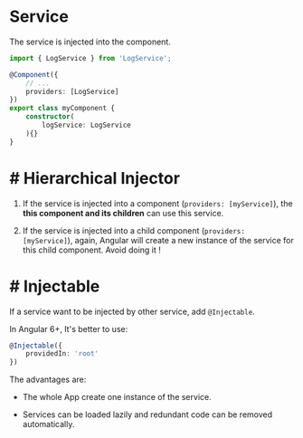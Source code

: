 #  Service

The service is injected into the component.

```typescript
import { LogService } from 'LogService';

@Component({
    // ...
    providers: [LogService]
})
export class myComponent {
    constructor(
        logService: LogService
    ){}
}
```

# #  Hierarchical Injector

1. If the service is injected into a component (`providers: [myService]`), the **this component and its children** can use this service.

2. If the service is injected into a child component (`providers: [myService]`), again, Angular will create a new instance of the service for this child component. Avoid doing it !

# #  Injectable

If a service want to be injected by other service, add `@Injectable`.

In Angular 6+, It's better to use:

```typescript
@Injectable({
    providedIn: 'root'
})
```

The advantages are:

* The whole App create one instance of the service.

* Services can be loaded lazily and redundant code can be removed automatically.
